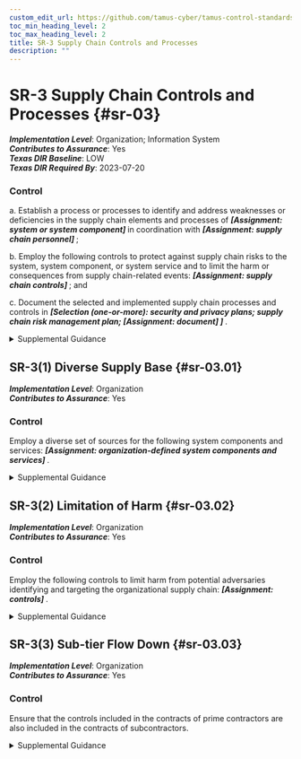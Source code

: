 ```yaml
---
custom_edit_url: https://github.com/tamus-cyber/tamus-control-standards/tree/main/content/tamus.edu/TAMUS_profile.xml
toc_min_heading_level: 2
toc_max_heading_level: 2
title: SR-3 Supply Chain Controls and Processes
description: ""
---
```


# SR-3 Supply Chain Controls and Processes {#sr-03}

_**Implementation Level**_: Organization; Information System\
_**Contributes to Assurance**_: Yes\
_**Texas DIR Baseline**_: LOW\
_**Texas DIR Required By**_: 2023-07-20

### Control



a. Establish a process or processes to identify and address weaknesses or deficiencies in the supply chain elements and processes of <strong title="sr-03_odp.01"> <em>[Assignment: system or system component]</em> </strong> in coordination with <strong title="sr-03_odp.02"> <em>[Assignment: supply chain personnel]</em> </strong>;

b. Employ the following controls to protect against supply chain risks to the system, system component, or system service and to limit the harm or consequences from supply chain-related events: <strong title="sr-03_odp.03"> <em>[Assignment: supply chain controls]</em> </strong> ; and

c. Document the selected and implemented supply chain processes and controls in <strong title="sr-03_odp.04"> <em>[Selection (one-or-more): security and privacy plans; supply chain risk management plan; <strong title="sr-03_odp.05"> <em>[Assignment: document]</em> </strong>]</em> </strong>.


<details><summary>Supplemental Guidance</summary>Supply chain elements include organizations, entities, or tools employed for the research and development, design, manufacturing, acquisition, delivery, integration, operations and maintenance, and disposal of systems and system components. Supply chain processes include hardware, software, and firmware development processes; shipping and handling procedures; personnel security and physical security programs; configuration management tools, techniques, and measures to maintain provenance; or other programs, processes, or procedures associated with the development, acquisition, maintenance and disposal of systems and system components. Supply chain elements and processes may be provided by organizations, system integrators, or external providers. Weaknesses or deficiencies in supply chain elements or processes represent potential vulnerabilities that can be exploited by adversaries to cause harm to the organization and affect its ability to carry out its core missions or business functions. Supply chain personnel are individuals with roles and responsibilities in the supply chain.</details>


## SR-3(1) Diverse Supply Base {#sr-03.01}

_**Implementation Level**_: Organization\
_**Contributes to Assurance**_: Yes

### Control

Employ a diverse set of sources for the following system components and services: <strong title="sr-3.1_prm_1"> <em>[Assignment: organization-defined system components and services]</em> </strong>.


<details><summary>Supplemental Guidance</summary>Diversifying the supply of systems, system components, and services can reduce the probability that adversaries will successfully identify and target the supply chain and can reduce the impact of a supply chain event or compromise. Identifying multiple suppliers for replacement components can reduce the probability that the replacement component will become unavailable. Employing a diverse set of developers or logistics service providers can reduce the impact of a natural disaster or other supply chain event. Organizations consider designing the system to include diverse materials and components.</details>


## SR-3(2) Limitation of Harm {#sr-03.02}

_**Implementation Level**_: Organization\
_**Contributes to Assurance**_: Yes

### Control

Employ the following controls to limit harm from potential adversaries identifying and targeting the organizational supply chain: <strong title="sr-03.02_odp"> <em>[Assignment: controls]</em> </strong>.


<details><summary>Supplemental Guidance</summary>Controls that can be implemented to reduce the probability of adversaries successfully identifying and targeting the supply chain include avoiding the purchase of custom or non-standardized configurations, employing approved vendor lists with standing reputations in industry, following pre-agreed maintenance schedules and update and patch delivery mechanisms, maintaining a contingency plan in case of a supply chain event, using procurement carve-outs that provide exclusions to commitments or obligations, using diverse delivery routes, and minimizing the time between purchase decisions and delivery.</details>


## SR-3(3) Sub-tier Flow Down {#sr-03.03}

_**Implementation Level**_: Organization\
_**Contributes to Assurance**_: Yes

### Control

Ensure that the controls included in the contracts of prime contractors are also included in the contracts of subcontractors.


<details><summary>Supplemental Guidance</summary>To manage supply chain risk effectively and holistically, it is important that organizations ensure that supply chain risk management controls are included at all tiers in the supply chain. This includes ensuring that Tier 1 (prime) contractors have implemented processes to facilitate the "flow down" of supply chain risk management controls to sub-tier contractors. The controls subject to flow down are identified in [SR-3b](#sr-3_smt.b).</details>
